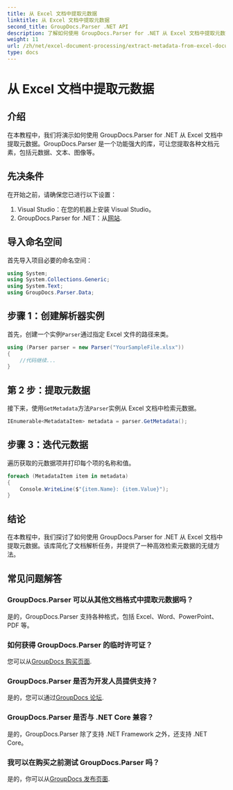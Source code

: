 ```yaml
---
title: 从 Excel 文档中提取元数据
linktitle: 从 Excel 文档中提取元数据
second_title: GroupDocs.Parser .NET API
description: 了解如何使用 GroupDocs.Parser for .NET 从 Excel 文档中提取元数据。请按照本分步教程进行操作。
weight: 11
url: /zh/net/excel-document-processing/extract-metadata-from-excel-document/
type: docs
---
```

# 从 Excel 文档中提取元数据

## 介绍
在本教程中，我们将演示如何使用 GroupDocs.Parser for .NET 从 Excel 文档中提取元数据。GroupDocs.Parser 是一个功能强大的库，可让您提取各种文档元素，包括元数据、文本、图像等。
## 先决条件
在开始之前，请确保您已进行以下设置：
1. Visual Studio：在您的机器上安装 Visual Studio。
2.  GroupDocs.Parser for .NET：从[网站](https://releases.groupdocs.com/parser/net/).

## 导入命名空间
首先导入项目必要的命名空间：
```csharp
using System;
using System.Collections.Generic;
using System.Text;
using GroupDocs.Parser.Data;
```
## 步骤 1：创建解析器实例
首先，创建一个实例`Parser`通过指定 Excel 文件的路径来类。
```csharp
using (Parser parser = new Parser("YourSampleFile.xlsx"))
{
    //代码继续...
}
```
## 第 2 步：提取元数据
接下来，使用`GetMetadata`方法`Parser`实例从 Excel 文档中检索元数据。
```csharp
IEnumerable<MetadataItem> metadata = parser.GetMetadata();
```
## 步骤 3：迭代元数据
遍历获取的元数据项并打印每个项的名称和值。
```csharp
foreach (MetadataItem item in metadata)
{
    Console.WriteLine($"{item.Name}: {item.Value}");
}
```

## 结论
在本教程中，我们探讨了如何使用 GroupDocs.Parser for .NET 从 Excel 文档中提取元数据。该库简化了文档解析任务，并提供了一种高效检索元数据的无缝方法。

## 常见问题解答
### GroupDocs.Parser 可以从其他文档格式中提取元数据吗？
是的，GroupDocs.Parser 支持各种格式，包括 Excel、Word、PowerPoint、PDF 等。
### 如何获得 GroupDocs.Parser 的临时许可证？
您可以从[GroupDocs 购买页面](https://purchase.groupdocs.com/temporary-license/).
### GroupDocs.Parser 是否为开发人员提供支持？
是的，您可以通过[GroupDocs 论坛](https://forum.groupdocs.com/c/parser/17).
### GroupDocs.Parser 是否与 .NET Core 兼容？
是的，GroupDocs.Parser 除了支持 .NET Framework 之外，还支持 .NET Core。
### 我可以在购买之前测试 GroupDocs.Parser 吗？
是的，你可以从[GroupDocs 发布页面](https://releases.groupdocs.com/).